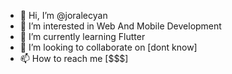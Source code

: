 - 👋 Hi, I’m @joralecyan
- 👀 I’m interested in Web And Mobile Development
- 🌱 I’m currently learning Flutter
- 💞️ I’m looking to collaborate on [dont know]
- 📫 How to reach me [$$$]

<!---
joralecyan/joralecyan is a ✨ special ✨ repository because its `README.md` (this file) appears on your GitHub profile.
You can click the Preview link to take a look at your changes.
--->
